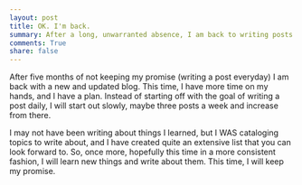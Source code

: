 ```yaml
---
layout: post
title: OK. I'm back.
summary: After a long, unwarranted absence, I am back to writing posts with a new blog format.
comments: True
share: false
---
```


After five months of not keeping my promise (writing a post everyday) I am back with a new and updated blog. This time, I have more time on my hands, and I have a plan. Instead of starting off with the goal of writing a post daily, I will start out slowly, maybe three posts a week and increase from there.

I may not have been writing about things I learned, but I WAS cataloging topics to write about, and I have created quite an extensive list that you can look forward to. So, once more, hopefully this time in a more consistent fashion, I will learn new things and write about them. This time, I will keep my promise.

